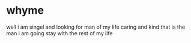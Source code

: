 whyme
=====

well i am  singel  and  looking for  man  of  my  life  caring  and  kind  that  is  the  man  i am  going  stay  with  the  rest  of my  life
